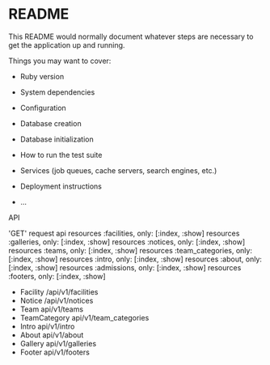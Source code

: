 # README

This README would normally document whatever steps are necessary to get the
application up and running.

Things you may want to cover:

* Ruby version

* System dependencies

* Configuration

* Database creation

* Database initialization

* How to run the test suite

* Services (job queues, cache servers, search engines, etc.)

* Deployment instructions

* ...


API

'GET' request api
resources :facilities, only: [:index, :show]
      resources :galleries, only: [:index, :show]
      resources :notices, only: [:index, :show]
      resources :teams, only: [:index, :show]
      resources :team_categories, only: [:index, :show]
      resources :intro, only: [:index, :show]
      resources :about, only: [:index, :show]
      resources :admissions, only: [:index, :show]
      resources :footers, only: [:index, :show]

* Facility     /api/v1/facilities
* Notice     /api/v1/notices
* Team     api/v1/teams
* TeamCategory     api/v1/team_categories
* Intro     api/v1/intro
* About     api/v1/about
* Gallery     api/v1/galleries
* Footer     api/v1/footers